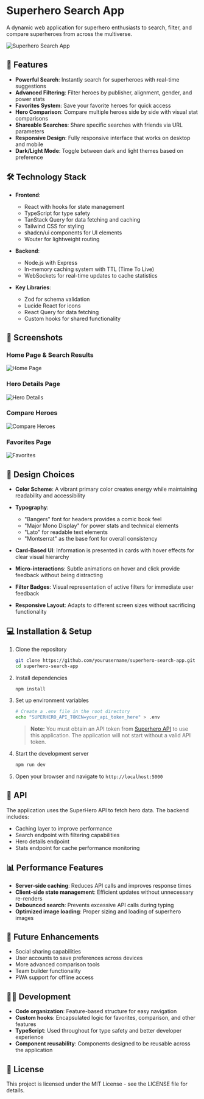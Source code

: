 # Superhero Search App

A dynamic web application for superhero enthusiasts to search, filter, and compare superheroes from across the multiverse.

![Superhero Search App](https://i.imgur.com/UlJCFjO.png)

## 🚀 Features

- **Powerful Search**: Instantly search for superheroes with real-time suggestions
- **Advanced Filtering**: Filter heroes by publisher, alignment, gender, and power stats
- **Favorites System**: Save your favorite heroes for quick access
- **Hero Comparison**: Compare multiple heroes side by side with visual stat comparisons
- **Shareable Searches**: Share specific searches with friends via URL parameters
- **Responsive Design**: Fully responsive interface that works on desktop and mobile
- **Dark/Light Mode**: Toggle between dark and light themes based on preference

## 🛠️ Technology Stack

- **Frontend**:
  - React with hooks for state management
  - TypeScript for type safety
  - TanStack Query for data fetching and caching
  - Tailwind CSS for styling
  - shadcn/ui components for UI elements
  - Wouter for lightweight routing

- **Backend**:
  - Node.js with Express
  - In-memory caching system with TTL (Time To Live)
  - WebSockets for real-time updates to cache statistics

- **Key Libraries**:
  - Zod for schema validation
  - Lucide React for icons
  - React Query for data fetching
  - Custom hooks for shared functionality

## 📸 Screenshots

### Home Page & Search Results
![Home Page](https://i.imgur.com/UlJCFjO.png)

### Hero Details Page
![Hero Details](https://i.imgur.com/a9FVfpv.png)

### Compare Heroes
![Compare Heroes](https://i.imgur.com/HWrRxpz.png)

### Favorites Page
![Favorites](https://i.imgur.com/QLMmQj8.png)

## 🎨 Design Choices

- **Color Scheme**: A vibrant primary color creates energy while maintaining readability and accessibility
- **Typography**:
  - "Bangers" font for headers provides a comic book feel
  - "Major Mono Display" for power stats and technical elements
  - "Lato" for readable text elements
  - "Montserrat" as the base font for overall consistency

- **Card-Based UI**: Information is presented in cards with hover effects for clear visual hierarchy
- **Micro-interactions**: Subtle animations on hover and click provide feedback without being distracting
- **Filter Badges**: Visual representation of active filters for immediate user feedback
- **Responsive Layout**: Adapts to different screen sizes without sacrificing functionality

## 💻 Installation & Setup

1. Clone the repository
   ```bash
   git clone https://github.com/yourusername/superhero-search-app.git
   cd superhero-search-app
   ```

2. Install dependencies
   ```bash
   npm install
   ```

3. Set up environment variables
   ```bash
   # Create a .env file in the root directory
   echo "SUPERHERO_API_TOKEN=your_api_token_here" > .env
   ```
   
   > **Note:** You must obtain an API token from [Superhero API](https://superheroapi.com/) to use this application. The application will not start without a valid API token.

4. Start the development server
   ```bash
   npm run dev
   ```

5. Open your browser and navigate to `http://localhost:5000`

## 🔌 API

The application uses the SuperHero API to fetch hero data. The backend includes:

- Caching layer to improve performance
- Search endpoint with filtering capabilities
- Hero details endpoint
- Stats endpoint for cache performance monitoring

## 📊 Performance Features

- **Server-side caching**: Reduces API calls and improves response times
- **Client-side state management**: Efficient updates without unnecessary re-renders
- **Debounced search**: Prevents excessive API calls during typing
- **Optimized image loading**: Proper sizing and loading of superhero images

## 🔄 Future Enhancements

- Social sharing capabilities
- User accounts to save preferences across devices
- More advanced comparison tools
- Team builder functionality
- PWA support for offline access

## 👨‍💻 Development

- **Code organization**: Feature-based structure for easy navigation
- **Custom hooks**: Encapsulated logic for favorites, comparison, and other features
- **TypeScript**: Used throughout for type safety and better developer experience
- **Component reusability**: Components designed to be reusable across the application

## 📄 License

This project is licensed under the MIT License - see the LICENSE file for details.